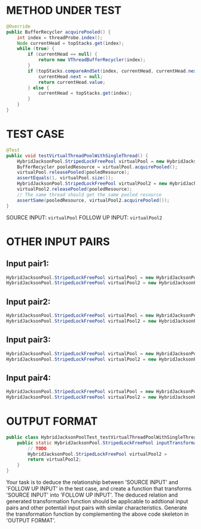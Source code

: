 # METHOD UNDER TEST
```java
@Override
public BufferRecycler acquirePooled() {
    int index = threadProbe.index();
    Node currentHead = topStacks.get(index);
    while (true) {
        if (currentHead == null) {
            return new VThreadBufferRecycler(index);
        }
        if (topStacks.compareAndSet(index, currentHead, currentHead.next)) {
            currentHead.next = null;
            return currentHead.value;
        } else {
            currentHead = topStacks.get(index);
        }
    }
}

```


# TEST CASE
```java
@Test
public void testVirtualThreadPoolWithSingleThread() {
    HybridJacksonPool.StripedLockFreePool virtualPool = new HybridJacksonPool.StripedLockFreePool(4);
    BufferRecycler pooledResource = virtualPool.acquirePooled();
    virtualPool.releasePooled(pooledResource);
    assertEquals(1, virtualPool.size());
    HybridJacksonPool.StripedLockFreePool virtualPool2 = new HybridJacksonPool.StripedLockFreePool(4);
    virtualPool2.releasePooled(pooledResource);
    // The same thread should get the same pooled resource
    assertSame(pooledResource, virtualPool2.acquirePooled());
}

```
SOURCE INPUT: `virtualPool`
FOLLOW UP INPUT: `virtualPool2`


# OTHER INPUT PAIRS 
## Input pair1:
```java
HybridJacksonPool.StripedLockFreePool virtualPool = new HybridJacksonPool.StripedLockFreePool(4);
HybridJacksonPool.StripedLockFreePool virtualPool2 = new HybridJacksonPool.StripedLockFreePool(4);
```

## Input pair2:
```java
HybridJacksonPool.StripedLockFreePool virtualPool = new HybridJacksonPool.StripedLockFreePool(10);
HybridJacksonPool.StripedLockFreePool virtualPool2 = new HybridJacksonPool.StripedLockFreePool(10);
```

## Input pair3:
```java
HybridJacksonPool.StripedLockFreePool virtualPool = new HybridJacksonPool.StripedLockFreePool(1);
HybridJacksonPool.StripedLockFreePool virtualPool2 = new HybridJacksonPool.StripedLockFreePool(1);
```

## Input pair4:
```java
HybridJacksonPool.StripedLockFreePool virtualPool = new HybridJacksonPool.StripedLockFreePool(2);
HybridJacksonPool.StripedLockFreePool virtualPool2 = new HybridJacksonPool.StripedLockFreePool(2);
```



# OUTPUT FORMAT
```java
public class HybridJacksonPoolTest_testVirtualThreadPoolWithSingleThread {
    public static HybridJacksonPool.StripedLockFreePool inputTransformation_testVirtualThreadPoolWithSingleThread(HybridJacksonPool.StripedLockFreePool virtualPool)  {
        // TODO
        HybridJacksonPool.StripedLockFreePool virtualPool2 = 
		return virtualPool2;
    }
}
```
Your task is to deduce the relationship between 'SOURCE INPUT' and 'FOLLOW UP INPUT' in the test case, and create a function that transforms 'SOURCE INPUT' into 'FOLLOW UP INPUT'.
The deduced relation and generated transformation function should be applicable to addtional input pairs and other potentail input pairs with similar characteristics.
Generate the transformation function by complementing the above code skeleton in 'OUTPUT FORMAT'.